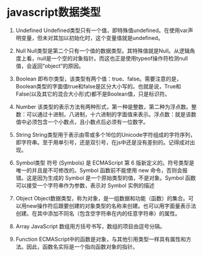 # javascript数据类型
1. Undefined
Undefined类型只有一个值，即特殊值undefined。在使用var声明变量，但未对其加以初始化时，这个变量值就是undefined。

2. Null
Null类型是第二个只有一个值的数据类型。其特殊值就是Null。从逻辑角度上看，null是一个空的对象指针。而这也正是使用typeof操作符检测null值，会返回“object”的原因。

3. Boolean
即布尔类型，该类型有两个值：true、false。需要注意的是，Boolean类型的字面值true和false是区分大小写的。也就是说，True和False(以及其它的混合大小形式)都不是Boolean值，只是标识符。

4. Number
该类型的表示方法有两种形式，第一种是整数，第二种为浮点数。整数：可以通过十进制，八进制，十六进制的字面值来表示。浮点数：就是该数值中必须包含一个小数点，且小数点后必须有一位数字。

5. String
String类型用于表示由零或多个16位的Unicode字符组成的字符序列，即字符串。至于用单引号，还是双引号，在js中还是没有差别的。记得成对出现。

6. Symbol类型
符号 (Symbols) 是 ECMAScript 第 6 版新定义的。符号类型是唯一的并且是不可修改的。Symbol 函数前不能使用 new 命令，否则会报错。这是因为生成的 Symbol 是一个原始类型的值，不是对象。Symbol 函数可以接受一个字符串作为参数，表示对 Symbol 实例的描述

7. Object
Object数据类型，称为对象，是一组数据和功能（函数）的集合。可以用new操作符后跟要创建的对象类型的名称来创建。也可以用字面量表示法创建。在其中添加不同名（包含空字符串在内的任意字符串）的属性。

8. Array
JavaScript 数组用方括号书写，数组的项目由逗号分隔。

9. Function
ECMAScript中的函数是对象，与其他引用类型一样具有属性和方法。因此，函数名实际是一个指向函数对象的指针。